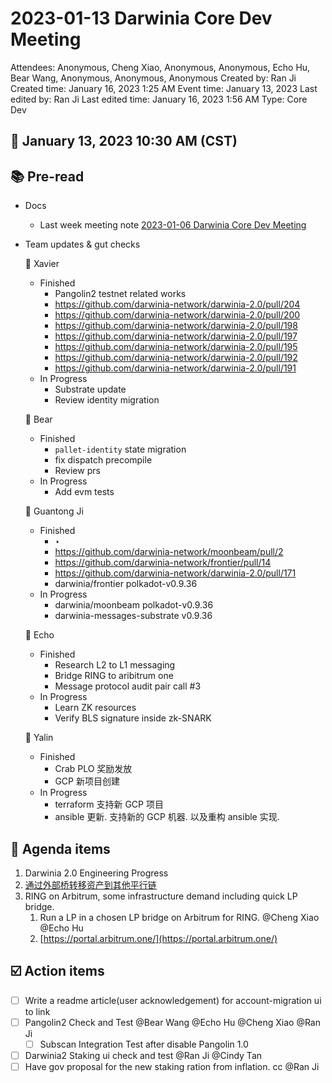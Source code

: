 # 2023-01-13 Darwinia Core Dev Meeting

Attendees: Anonymous, Cheng Xiao, Anonymous, Anonymous, Echo Hu, Bear Wang, Anonymous, Anonymous, Anonymous
Created by: Ran Ji
Created time: January 16, 2023 1:25 AM
Event time: January 13, 2023
Last edited by: Ran Ji
Last edited time: January 16, 2023 1:56 AM
Type: Core Dev

## 📅 January 13, 2023 10:30 AM (CST)

## 📚 Pre-read

- Docs
    - Last week meeting note [2023-01-06 Darwinia Core Dev Meeting](2023-01-06%20Darwinia%20Core%20Dev%20Meeting%20ac4b89731b6648aeaf80cbe549eab59a.md)
- Team updates & gut checks
    
    🎯 Xavier
    
    - Finished
        - Pangolin2 testnet related works
        - https://github.com/darwinia-network/darwinia-2.0/pull/204
        - https://github.com/darwinia-network/darwinia-2.0/pull/200
        - https://github.com/darwinia-network/darwinia-2.0/pull/198
        - https://github.com/darwinia-network/darwinia-2.0/pull/197
        - https://github.com/darwinia-network/darwinia-2.0/pull/195
        - https://github.com/darwinia-network/darwinia-2.0/pull/192
        - https://github.com/darwinia-network/darwinia-2.0/pull/191
    - In Progress
        - Substrate update
        - Review identity migration
    
    🎯 Bear
    
    - Finished
        - `pallet-identity` state migration
        - fix dispatch precompile
        - Review prs
    - In Progress
        - Add evm tests
    
    🎯 Guantong Ji
    
    - Finished
        - ‣
        - https://github.com/darwinia-network/moonbeam/pull/2
        - https://github.com/darwinia-network/frontier/pull/14
        - https://github.com/darwinia-network/darwinia-2.0/pull/171
        - darwinia/frontier polkadot-v0.9.36
    - In Progress
        - darwinia/moonbeam polkadot-v0.9.36
        - darwinia-messages-substrate v0.9.36
    
    🎯 Echo
    
    - Finished
        - Research L2 to L1 messaging
        - Bridge RING to aribitrum one
        - Message protocol audit pair call #3
    - In Progress
        - Learn ZK resources
        - Verify BLS signature inside zk-SNARK
    
    🎯 Yalin
    
    - Finished
        - Crab PLO 奖励发放
        - GCP 新项目创建
    - In Progress
        - terraform 支持新 GCP 项目
        - ansible 更新. 支持新的 GCP 机器. 以及重构 ansible 实现.

## 💬 Agenda items

1. Darwinia 2.0 Engineering Progress
2. [通过外部桥转移资产到其他平行链](https://www.notion.so/a632fad8c66d4aeb8ffbd32f76507df2) 
3. RING on Arbitrum, some infrastructure demand including quick LP bridge. 
    1. Run a LP in a chosen LP bridge on Arbitrum for RING. @Cheng Xiao @Echo Hu 
    2. [https://portal.arbitrum.one/](https://portal.arbitrum.one/)

## ☑️ Action items

- [ ]  Write a readme article(user acknowledgement) for account-migration ui to link
- [ ]  Pangolin2 Check and Test @Bear Wang @Echo Hu @Cheng Xiao @Ran Ji
    - [ ]  Subscan Integration Test after disable Pangolin 1.0
- [ ]  Darwinia2 Staking ui check and test @Ran Ji @Cindy Tan
- [ ]  Have gov proposal for the new staking ration from inflation. cc @Ran Ji